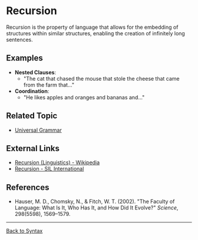 # Recursion

Recursion is the property of language that allows for the embedding of structures within similar structures, enabling the creation of infinitely long sentences.

## Examples

- **Nested Clauses**:
  - "The cat that chased the mouse that stole the cheese that came from the farm that..."
- **Coordination**:
  - "He likes apples and oranges and bananas and..."


## Related Topic

- [Universal Grammar](Universal-Grammar.md)

## External Links

- [Recursion (Linguistics) - Wikipedia](https://en.wikipedia.org/wiki/Recursion_(linguistics))
- [Recursion - SIL International](https://glossary.sil.org/term/recursion)

## References

- Hauser, M. D., Chomsky, N., & Fitch, W. T. (2002). "The Faculty of Language: What Is It, Who Has It, and How Did It Evolve?" *Science*, 298(5598), 1569–1579.

---

[Back to Syntax](../README.md)
